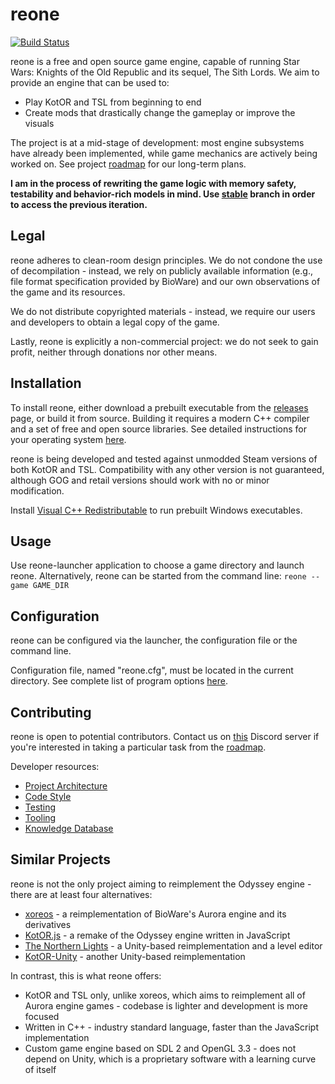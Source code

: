 # reone

[![Build Status](https://github.com/seedhartha/reone/actions/workflows/cmake.yml/badge.svg)](https://github.com/seedhartha/reone/actions/workflows/cmake.yml)

reone is a free and open source game engine, capable of running Star Wars: Knights of the Old Republic and its sequel, The Sith Lords. We aim to provide an engine that can be used to:

- Play KotOR and TSL from beginning to end
- Create mods that drastically change the gameplay or improve the visuals

The project is at a mid-stage of development: most engine subsystems have already been implemented, while game mechanics are actively being worked on. See project [roadmap](https://github.com/seedhartha/reone/wiki/Roadmap) for our long-term plans.

**I am in the process of rewriting the game logic with memory safety, testability and behavior-rich models in mind. Use [stable](https://github.com/seedhartha/reone/tree/stable) branch in order to access the previous iteration.**

## Legal

reone adheres to clean-room design principles. We do not condone the use of decompilation - instead, we rely on publicly available information (e.g., file format specification provided by BioWare) and our own observations of the game and its resources.

We do not distribute copyrighted materials - instead, we require our users and developers to obtain a legal copy of the game.

Lastly, reone is explicitly a non-commercial project: we do not seek to gain profit, neither through donations nor other means.

## Installation

To install reone, either download a prebuilt executable from the [releases](https://github.com/seedhartha/reone/releases) page, or build it from source. Building it requires a modern C++ compiler and a set of free and open source libraries. See detailed instructions for your operating system [here](https://github.com/seedhartha/reone/wiki/Installation).

reone is being developed and tested against unmodded Steam versions of both KotOR and TSL. Compatibility with any other version is not guaranteed, although GOG and retail versions should work with no or minor modification.

Install [Visual C++ Redistributable](https://aka.ms/vs/16/release/vc_redist.x64.exe) to run prebuilt Windows executables.

## Usage

Use reone-launcher application to choose a game directory and launch reone. Alternatively, reone can be started from the command line: `reone --game GAME_DIR`

## Configuration

reone can be configured via the launcher, the configuration file or the command line.

Configuration file, named "reone.cfg", must be located in the current directory. See complete list of program options [here](https://github.com/seedhartha/reone/wiki/Program-options).

## Contributing

reone is open to potential contributors. Contact us on [this](https://discord.gg/6sqSyfn8Jp) Discord server if you're interested in taking a particular task from the [roadmap](https://github.com/seedhartha/reone/wiki/Roadmap).

Developer resources:

- [Project Architecture](https://github.com/seedhartha/reone/wiki/Project-Architecture)
- [Code Style](https://github.com/seedhartha/reone/wiki/Code-Style)
- [Testing](https://github.com/seedhartha/reone/wiki/Testing)
- [Tooling](https://github.com/seedhartha/reone/wiki/Tooling)
- [Knowledge Database](https://github.com/seedhartha/reone/wiki/Knowledge-Database)

## Similar Projects

reone is not the only project aiming to reimplement the Odyssey engine - there are at least four alternatives:

- [xoreos](https://github.com/xoreos/xoreos) - a reimplementation of BioWare's Aurora engine and its derivatives
- [KotOR.js](https://github.com/KobaltBlu/KotOR.js) - a remake of the Odyssey engine written in JavaScript
- [The Northern Lights](https://github.com/lachjames/NorthernLights) - a Unity-based reimplementation and a level editor
- [KotOR-Unity](https://github.com/rwc4301/KotOR-Unity) - another Unity-based reimplementation

In contrast, this is what reone offers:

- KotOR and TSL only, unlike xoreos, which aims to reimplement all of Aurora engine games - codebase is lighter and development is more focused
- Written in C++ - industry standard language, faster than the JavaScript implementation
- Custom game engine based on SDL 2 and OpenGL 3.3 - does not depend on Unity, which is a proprietary software with a learning curve of itself
